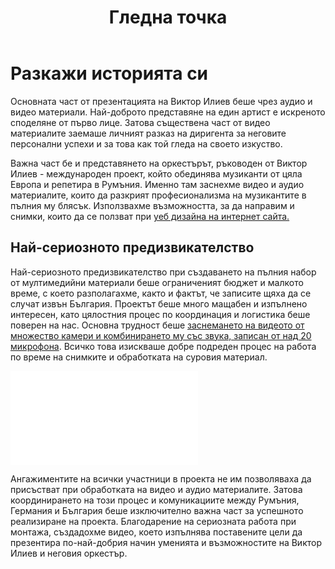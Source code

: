 ﻿---
layout: post
order: 2
rel: /about/viktorilieff/multimedia
service: /services/multimedia
project: /portfolio/viktorilieff
header: compact
display: summary postcard
title: Гледна точка
description: Съществена част от видео маркетинга заемаше личният разказ на диригента.
summary: Основната част от презентацията на Виктор Илиев беше чрез аудио и видео материали. Най-доброто представяне на един артист е искреното споделяне от първо лице. Затова съществена част от видео материалите заемаше личният разказ на диригента за неговите персонални успехи и за това как той гледа на своето изкуство. 
image: /business/viktorilieff/multimedia.jpg
ref:
  - image: /portfolio/viktorilieff/h2.jpg
    title: Atlas Symphony Orchestra - Joseph Haydn - Symphony No. 85, II movement
    url: http://www.youtube.com/watch?v=CP3qmuSCC5Q
  - image: /portfolio/viktorilieff/sn.jpg
    title: Atlas Symphony Orchestra - Robert Schumann - Symphony No. 2, Op. 61 II movement
    url: http://www.youtube.com/watch?v=CYOa0d9dABs
  - image: /portfolio/viktorilieff/h4.jpg
    title: Atlas Symphony Orchestra - Joseph Haydn - Symphony No. 85, IV movement 
    url: http://www.youtube.com/watch?v=mUPxtsIKH7Y
  - image: /portfolio/viktorilieff/foundation.jpg
    title: Създавнето на един оркестър
    url: http://www.youtube.com/watch?v=DBn3ycS_aSQ
  - image: /portfolio/viktorilieff/parsifal.jpg
    title: Parsifal remix
    url: http://www.youtube.com/watch?v=BZI0yyCZxUY
  - image: /portfolio/viktorilieff/conductor.jpg
    title: Да бъдеш диригент
    url: http://www.youtube.com/watch?v=BZI0yyCZxUY
  - image: /portfolio/viktorilieff/color.jpg
    title: Да откриеш цвета на оркестъра
    url: http://www.youtube.com/watch?v=oPW8shSh_dE
  - image: /portfolio/viktorilieff/sylvia.jpg
    title: Монокъл, портрет на Силвия фон Харден
    url: http://www.youtube.com/watch?v=l-l5_PtR2VA
  - image: /portfolio/viktorilieff/art.jpg
    title: Обедиянвато на различните видове изкуство
    url: http://www.youtube.com/watch?v=l-8IYd3HOqF4g
---
# Разкажи историята си
Основната част от презентацията на Виктор Илиев беше чрез аудио и видео материали. Най-доброто представяне на един артист е искреното споделяне от първо лице. Затова съществена част от видео материалите заемаше личният разказ на диригента за неговите персонални успехи и за това как той гледа на своето изкуство. 

Важна част бе и представянето на оркестърът, ръководен от Виктор Илиев - международен проект, който обединява музиканти от цяла Европа и репетира в Румъния. Именно там заснехме видео и аудио материалите, които да разкрият професионализма на музикантите в пълния му блясък. Използвахме възможността, за да направим и снимки, които да се ползват при [уеб дизайна на интернет сайта.](./../../маркетинг/уеб-дизайн.html)

## Най-сериозното предизвикателство
Най-сериозното предизвикателство при създаването на пълния набор от мултимедийни материали беше ограниченият бюджет и малкото време, с което разполагахме, както и фактът, че записите щяха да се случат извън България. Проектът беше много мащабен и изпълнено интересен, като цялостния процес по координация и логистика беше поверен на нас. Основна трудност беше [заснемането на видеото от множество камери и комбинирането му със звука, записан от над 20 микрофона](./../../маркетинг/мултимедия.html). Всичко това изискваше добре подреден процес на работа по време на снимките и обработката на суровия материал.

<iframe  data-aspect="0.5625" src="//www.youtube.com/embed/DBn3ycS_aSQ?rel=0" frameborder="0" allowfullscreen></iframe>

Ангажиментите на всички участници в проекта не им позволяваха да присъстват при обработката на видео и аудио материалите. Затова координирането на този процес и комуникациите между Румъния, Германия и България беше изключително важна част за успешното реализиране на проекта. Благодарение на сериозната работа при монтажа, създадохме видео, което изпълнява поставените цели да презентира по-най-добрия начин уменията и възможностите на Виктор Илиев и неговия оркестър. 